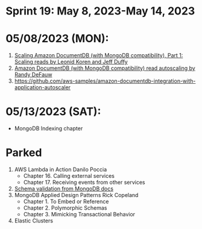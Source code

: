 # Sprint 19: May 8, 2023-May 14, 2023

# 05/08/2023 (MON):

1. [Scaling Amazon DocumentDB (with MongoDB compatibility), Part 1: Scaling reads by Leonid Koren and Jeff Duffy](https://aws.amazon.com/blogs/database/scaling-amazon-documentdb-with-mongodb-compatibility-part-1-scaling-reads/)
2. [Amazon DocumentDB (with MongoDB compatibility) read autoscaling by Randy DeFauw](https://aws.amazon.com/blogs/database/amazon-documentdb-with-mongodb-compatibility-read-autoscaling/)
3. https://github.com/aws-samples/amazon-documentdb-integration-with-application-autoscaler

# 05/13/2023 (SAT):

- MongoDB Indexing chapter


# Parked
1. AWS Lambda in Action Danilo Poccia
    - Chapter 16. Calling external services
    - Chapter 17. Receiving events from other services
2. [Schema validation from MongoDB docs](https://www.mongodb.com/docs/manual/core/schema-validation/)
3. MongoDB Applied Design Patterns Rick Copeland
    - Chapter 1. To Embed or Reference
    - Chapter 2. Polymorphic Schemas
    - Chapter 3. Mimicking Transactional Behavior
4. Elastic Clusters